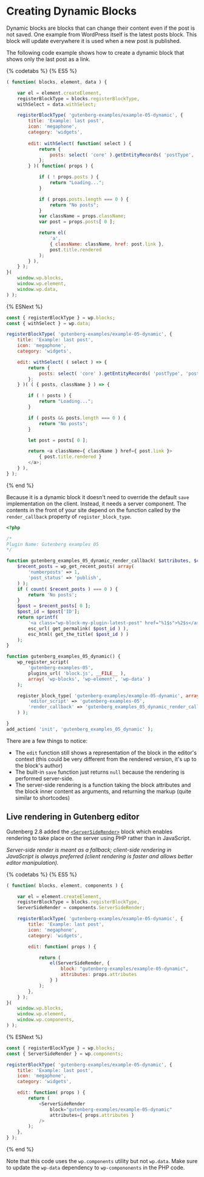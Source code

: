 # Creating Dynamic Blocks

Dynamic blocks are blocks that can change their content even if the post is not saved. One example from WordPress itself is the latest posts block. This block will update everywhere it is used when a new post is published.

The following code example shows how to create a dynamic block that shows only the last post as a link.

{% codetabs %}
{% ES5 %}
```js
( function( blocks, element, data ) {

	var el = element.createElement,
	registerBlockType = blocks.registerBlockType,
	withSelect = data.withSelect;

	registerBlockType( 'gutenberg-examples/example-05-dynamic', {
		title: 'Example: last post',
		icon: 'megaphone',
		category: 'widgets',
		
		edit: withSelect( function( select ) {
			return {
				posts: select( 'core' ).getEntityRecords( 'postType', 'post' )
			};
		} )( function( props ) {

			if ( ! props.posts ) {
				return "Loading...";
			}

			if ( props.posts.length === 0 ) {
				return "No posts";
			}
			var className = props.className;
			var post = props.posts[ 0 ];

			return el(
				'a',
				{ className: className, href: post.link },
				post.title.rendered
			);
		} ),
	} );
}(
	window.wp.blocks,
	window.wp.element,
	window.wp.data,
) );
```
{% ESNext %}
```js
const { registerBlockType } = wp.blocks;
const { withSelect } = wp.data;

registerBlockType( 'gutenberg-examples/example-05-dynamic', {
	title: 'Example: last post',
	icon: 'megaphone',
	category: 'widgets',

	edit: withSelect( ( select ) => {
		return {
			posts: select( 'core' ).getEntityRecords( 'postType', 'post' )
		};
	} )( ( { posts, className } ) => {

		if ( ! posts ) {
			return "Loading...";
		}

		if ( posts && posts.length === 0 ) {
			return "No posts";
		}

		let post = posts[ 0 ];

		return <a className={ className } href={ post.link }>
			{ post.title.rendered }
		</a>;
	} ),
} );
```
{% end %}

Because it is a dynamic block it doesn't need to override the default `save` implementation on the client. Instead, it needs a server component. The contents in the front of your site depend on the function called by the `render_callback` property of `register_block_type`.

```php
<?php

/*
Plugin Name: Gutenberg examples 05
*/

function gutenberg_examples_05_dynamic_render_callback( $attributes, $content ) {
	$recent_posts = wp_get_recent_posts( array(
		'numberposts' => 1,
		'post_status' => 'publish',
	) );
	if ( count( $recent_posts ) === 0 ) {
		return 'No posts';
	}
	$post = $recent_posts[ 0 ];
	$post_id = $post['ID'];
	return sprintf(
		'<a class="wp-block-my-plugin-latest-post" href="%1$s">%2$s</a>',
		esc_url( get_permalink( $post_id ) ),
		esc_html( get_the_title( $post_id ) )
	);
}

function gutenberg_examples_05_dynamic() {
	wp_register_script(
		'gutenberg-examples-05',
		plugins_url( 'block.js', __FILE__ ),
		array( 'wp-blocks', 'wp-element', 'wp-data' )
	);

	register_block_type( 'gutenberg-examples/example-05-dynamic', array(
		'editor_script' => 'gutenberg-examples-05',
		'render_callback' => 'gutenberg_examples_05_dynamic_render_callback'
	) );

}
add_action( 'init', 'gutenberg_examples_05_dynamic' );

```

There are a few things to notice:

* The `edit` function still shows a representation of the block in the editor's context (this could be very different from the rendered version, it's up to the block's author)
* The built-in `save` function just returns `null` because the rendering is performed server-side.
* The server-side rendering is a function taking the block attributes and the block inner content as arguments, and returning the markup (quite similar to shortcodes)

## Live rendering in Gutenberg editor

Gutenberg 2.8 added the [`<ServerSideRender>`](/packages/components/src/server-side-render) block which enables rendering to take place on the server using PHP rather than in JavaScript. 

*Server-side render is meant as a fallback; client-side rendering in JavaScript is always preferred (client rendering is faster and allows better editor manipulation).*

{% codetabs %}
{% ES5 %}
```js
( function( blocks, element, components ) {

	var el = element.createElement,
	registerBlockType = blocks.registerBlockType,
	ServerSideRender = components.ServerSideRender;

	registerBlockType( 'gutenberg-examples/example-05-dynamic', {
		title: 'Example: last post',
		icon: 'megaphone',
		category: 'widgets',

		edit: function( props ) {

			return (
				el(ServerSideRender, {
					block: "gutenberg-examples/example-05-dynamic",
					attributes: props.attributes
				} )
			);
		},
	} );
}(
	window.wp.blocks,
	window.wp.element,
	window.wp.components,
) );
```
{% ESNext %}
```js
const { registerBlockType } = wp.blocks;
const { ServerSideRender } = wp.components;

registerBlockType( 'gutenberg-examples/example-05-dynamic', {
	title: 'Example: last post',
	icon: 'megaphone',
	category: 'widgets',

	edit: function( props ) {
		return (
			<ServerSideRender
				block="gutenberg-examples/example-05-dynamic"
				attributes={ props.attributes }
			/>
		);
	},
} );
```
{% end %}

Note that this code uses the `wp.components` utility but not `wp.data`. Make sure to update the `wp-data` dependency to `wp-compononents` in the PHP code.

